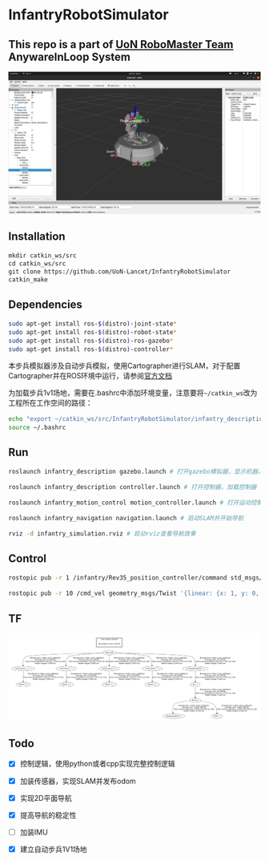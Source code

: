 # InfantryRobotSimulator


## This repo is a part of [UoN RoboMaster Team](https://github.com/UoN-Lancet) AnywareInLoop System

![avatar](./doc/1.png)
## Installation
```
mkdir catkin_ws/src
cd catkin_ws/src
git clone https://github.com/UoN-Lancet/InfantryRobotSimulator
catkin_make
```

## Dependencies
```bash
sudo apt-get install ros-$(distro)-joint-state* 
sudo apt-get install ros-$(distro)-robot-state* 
sudo apt-get install ros-$(distro)-ros-gazebo*
sudo apt-get install ros-$(distro)-controller*
```

本步兵模拟器涉及自动步兵模拟，使用Cartographer进行SLAM，对于配置Cartographer并在ROS环境中运行，请参阅[官方文档](https://google-cartographer-ros.readthedocs.io/en/latest/compilation.html)

为加载步兵1v1场地，需要在.bashrc中添加环境变量，注意要将`~/catkin_ws`改为工程所在工作空间的路径：
```bash
echo "export ~/catkin_ws/src/InfantryRobotSimulator/infantry_description/world" >> ~/.bashrc
source ~/.bashrc
```

## Run

```bash
roslaunch infantry_description gazebo.launch # 打开gazebo模拟器，显示机器人
```

```bash
roslaunch infantry_description controller.launch # 打开控制器，加载控制器
```

```bash
roslaunch infantry_motion_control motion_controller.launch # 打开运动控制节点
```

```bash
roslaunch infantry_navigation navigation.launch # 启动SLAM并开始导航
```

```bash
rviz -d infantry_simulation.rviz # 启动rviz查看导航效果
```

## Control

```bash
rostopic pub -r 1 /infantry/Rev35_position_controller/command std_msgs/Float64 "data: 3.1416" # Rev35是中层对地盘的旋转轴，其他轴对应关系在xarco中可以查到
```

```bash
rostopic pub -r 10 /cmd_vel geometry_msgs/Twist '{linear: {x: 1, y: 0, z: 0}, angular: {x: 0, y: 0, z: 0}}' # 朝云台指向前进
```


## TF

![](doc/frames.png)

## Todo

- [x] 控制逻辑，使用python或者cpp实现完整控制逻辑

- [x] 加装传感器，实现SLAM并发布odom

- [x] 实现2D平面导航

- [x] 提高导航的稳定性

- [ ] 加装IMU

- [x] 建立自动步兵1V1场地
